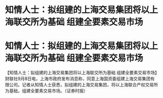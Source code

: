 # 知情人士：拟组建的上海交易集团将以上海联交所为基础 组建全要素交易市场

# 知情人士：拟组建的上海交易集团将以上海联交所为基础 组建全要素交易市场

【知情人士：拟组建的上海交易集团将以上海联交所为基础
组建全要素交易市场】财联社9月8日电，上海市政府发布消息称，同意上海国资委组建上海交易集团有限公司。记者从知情人士获悉，拟组建的上海交易集团，将以上海联合产权交易所为基础，组建全要素交易市场。（证券时报）

